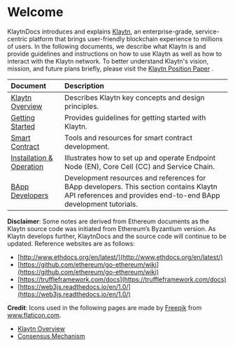 # Welcome <a id="welcome"></a>

KlaytnDocs introduces and explains [Klaytn](https://www.klaytn.com/), an enterprise-grade, service-centric platform that brings user-friendly blockchain experience to millions of users. In the following documents, we describe what Klaytn is and provide guidelines and instructions on how to use Klaytn as well as how to interact with the Klaytn network. To better understand Klaytn's vision, mission, and future plans briefly, please visit the [Klaytn Position Paper](https://www.klaytn.com/Klaytn_PositionPaper_V2.1.0.pdf) .

| Document | Description |
| :--- | :--- |
| [Klaytn Overview](klaytn/README.md) | Describes Klaytn key concepts and design principles. |
| [Getting Started](getting-started/README.md) | Provides guidelines for getting started with Klaytn. |
| [Smart Contract](smart-contract/README.md) | Tools and resources for smart contract development. |
| [Installation & Operation](node/README.md) | Illustrates how to set up and operate Endpoint Node (EN), Core Cell (CC) and Service Chain. |
| [BApp Developers](bapp/README.md) | Development resources and references for BApp developers. This section contains Klaytn API references and provides end-to-end BApp development tutorials. |

**Disclaimer**: Some notes are derived from Ethereum documents as the Klaytn source code was initiated from Ethereum’s Byzantium version. As Klaytn develops further, KlaytnDocs and the source code will continue to be updated. Reference websites are as follows:

* [http://www.ethdocs.org/en/latest/](http://www.ethdocs.org/en/latest/)
* [https://github.com/ethereum/go-ethereum/wiki](https://github.com/ethereum/go-ethereum/wiki)
* [https://truffleframework.com/docs](https://truffleframework.com/docs)
* [https://web3js.readthedocs.io/en/1.0/](https://web3js.readthedocs.io/en/1.0/)


**Credit**: Icons used in the following pages are made by [Freepik](https://www.flaticon.com/authors/freepik) from www.flaticon.com.

* [Klaytn Overview](klaytn/README.md)
* [Consensus Mechanism](klaytn/design/consensus-mechanism.md)
